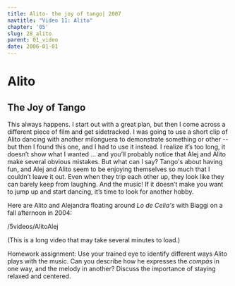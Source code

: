 ```yaml
---
title: Alito- the joy of tango| 2007
navtitle: "Video 11: Alito"
chapter: '05'
slug: 28_alito
parent: 01_video
date: 2006-01-01
---
```

# Alito

## The Joy of Tango

This always happens. I start out with a great plan, but then I come across a different piece of film and get sidetracked. I was going to use a short clip of Alito dancing with another milonguera to demonstrate something or other -- but then I found this one, and I had to use it instead. I realize it’s too long, it doesn’t show what I wanted ... and you’ll probably notice that Alej and Alito make several obvious mistakes. But what can I say? Tango's about having fun, and Alej and Alito seem to be enjoying themselves so much that I couldn’t leave it out. Even when they trip each other up, they look like they can barely keep from laughing. And the music! If it doesn’t make you want to jump up and start dancing, it’s time to look for another hobby.

Here are Alito and Alejandra floating around _Lo de Celia's_ with Biaggi on a fall afternoon in 2004:

/5videos/AlitoAlej

(This is a long video that may take several minutes to load.)

Homework assignment: Use your trained eye to identify different ways Alito plays with the music. Can you describe how he expresses the _compás_ in one way, and the melody in another? Discuss the importance of staying relaxed and centered.

